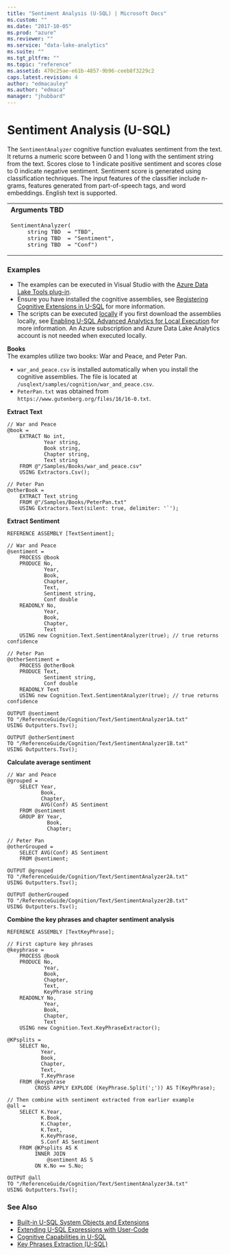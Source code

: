```yaml
---
title: "Sentiment Analysis (U-SQL) | Microsoft Docs"
ms.custom: ""
ms.date: "2017-10-05"
ms.prod: "azure"
ms.reviewer: ""
ms.service: "data-lake-analytics"
ms.suite: ""
ms.tgt_pltfrm: ""
ms.topic: "reference"
ms.assetid: 470c25ae-e61b-4857-9b96-ceeb8f3229c2
caps.latest.revision: 4
author: "edmacauley"
ms.author: "edmaca"
manager: "jhubbard"
---
```

# Sentiment Analysis (U-SQL)
The `SentimentAnalyzer` cognitive function evaluates sentiment from the text. It returns a numeric score between 0 and 1 long with the sentiment string from the text. Scores close to 1 indicate positive sentiment and scores close to 0 indicate negative sentiment. Sentiment score is generated using classification techniques. The input features of the classifier include n-grams, features generated from part-of-speech tags, and word embeddings. English text is supported.

<table><th align="left">Arguments TBD</th><tr><td><pre>
SentimentAnalyzer(                                                                                       
     string TBD  = "TBD", 
     string TBD  = "Sentiment",
     string TBD  = "Conf")
</pre></td></tr></table>

### Examples
- The examples can be executed in Visual Studio with the [Azure Data Lake Tools plug-in](https://www.microsoft.com/download/details.aspx?id=49504).  
- Ensure you have installed the cognitive assemblies, see [Registering Cognitive Extensions in U-SQL](../USQL/cognitive-capabilities-in-u-sql.md#registeringExtensions) for more information.
- The scripts can be executed [locally](https://docs.microsoft.com/azure/data-lake-analytics/data-lake-analytics-data-lake-tools-get-started#run-u-sql-locally) if you first download the assemblies locally, see [Enabling U-SQL Advanced Analytics for Local Execution](https://blogs.msdn.microsoft.com/azuredatalake/2017/02/20/enabling-u-sql-advanced-analytics-for-local-execution/) for more information.
An Azure subscription and Azure Data Lake Analytics account is not needed when executed locally.

**Books**  
The examples utilize two books: War and Peace, and Peter Pan.    
* `war_and_peace.csv` is installed automatically when you install the cognitive assemblies.  The file is located at `/usqlext/samples/cognition/war_and_peace.csv`.  
* `PeterPan.txt` was obtained from `https://www.gutenberg.org/files/16/16-0.txt`.


**Extract Text** 
```
// War and Peace
@book =
    EXTRACT No int,
            Year string,
            Book string,
            Chapter string,
            Text string
    FROM @"/Samples/Books/war_and_peace.csv"
    USING Extractors.Csv();

// Peter Pan
@otherBook =
    EXTRACT Text string
    FROM @"/Samples/Books/PeterPan.txt"
    USING Extractors.Text(silent: true, delimiter: '`');
```

**Extract Sentiment**
```
REFERENCE ASSEMBLY [TextSentiment];

// War and Peace
@sentiment =
    PROCESS @book
    PRODUCE No,
            Year,
            Book,
            Chapter,
            Text,
            Sentiment string,
            Conf double
    READONLY No,
            Year,
            Book,
            Chapter,
            Text
    USING new Cognition.Text.SentimentAnalyzer(true); // true returns confidence

// Peter Pan
@otherSentiment =
    PROCESS @otherBook
    PRODUCE Text,
            Sentiment string,
            Conf double
    READONLY Text
    USING new Cognition.Text.SentimentAnalyzer(true); // true returns confidence

OUTPUT @sentiment
TO "/ReferenceGuide/Cognition/Text/SentimentAnalyzer1A.txt"
USING Outputters.Tsv();

OUTPUT @otherSentiment
TO "/ReferenceGuide/Cognition/Text/SentimentAnalyzer1B.txt"
USING Outputters.Tsv();
```

**Calculate average sentiment**
```
// War and Peace
@grouped =
    SELECT Year,
           Book,
           Chapter,
           AVG(Conf) AS Sentiment
    FROM @sentiment
    GROUP BY Year,
             Book,
             Chapter;

// Peter Pan
@otherGrouped =
    SELECT AVG(Conf) AS Sentiment
    FROM @sentiment;

OUTPUT @grouped
TO "/ReferenceGuide/Cognition/Text/SentimentAnalyzer2A.txt"
USING Outputters.Tsv();

OUTPUT @otherGrouped
TO "/ReferenceGuide/Cognition/Text/SentimentAnalyzer2B.txt"
USING Outputters.Tsv();
```

**Combine the key phrases and chapter sentiment analysis**
```
REFERENCE ASSEMBLY [TextKeyPhrase];

// First capture key phrases
@keyphrase =
    PROCESS @book
    PRODUCE No,
            Year,
            Book,
            Chapter,
            Text,
            KeyPhrase string
    READONLY No,
            Year,
            Book,
            Chapter,
            Text
    USING new Cognition.Text.KeyPhraseExtractor();

@KPsplits =
    SELECT No,
           Year,
           Book,
           Chapter,
           Text,
           T.KeyPhrase
    FROM @keyphrase
         CROSS APPLY EXPLODE (KeyPhrase.Split(';')) AS T(KeyPhrase);

// Then combine with sentiment extracted from earlier example
@all =
    SELECT K.Year,
           K.Book,
           K.Chapter,
           K.Text,
           K.KeyPhrase,
           S.Conf AS Sentiment
    FROM @KPsplits AS K
         INNER JOIN
             @sentiment AS S
         ON K.No == S.No;

OUTPUT @all
TO "/ReferenceGuide/Cognition/Text/SentimentAnalyzer3A.txt"
USING Outputters.Tsv();
```



### See Also
* [Built-in U-SQL System Objects and Extensions](../USQL/built-in-u-sql-system-objects-and-extensions.md)
* [Extending U-SQL Expressions with User-Code](../USQL/extending-u-sql-expressions-with-user-code.md)
* [Cognitive Capabilities in U-SQL](../USQL/cognitive-capabilities-in-u-sql.md)
* [Key Phrases Extraction (U-SQL)](../USQL/key-phrases-extraction-u-sql.md)

